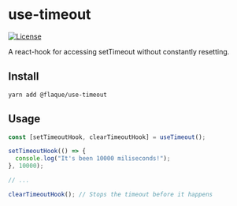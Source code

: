 # use-timeout

[![License](https://img.shields.io/npm/l/use-timeout.svg)](https://github.com/flaque/use-timeout/blob/master/package.json)

A react-hook for accessing setTimeout without constantly resetting.

## Install

```
yarn add @flaque/use-timeout
```

## Usage

```ts
const [setTimeoutHook, clearTimeoutHook] = useTimeout();

setTimeoutHook(() => {
  console.log("It's been 10000 miliseconds!");
}, 10000);

// ...

clearTimeoutHook(); // Stops the timeout before it happens
```
